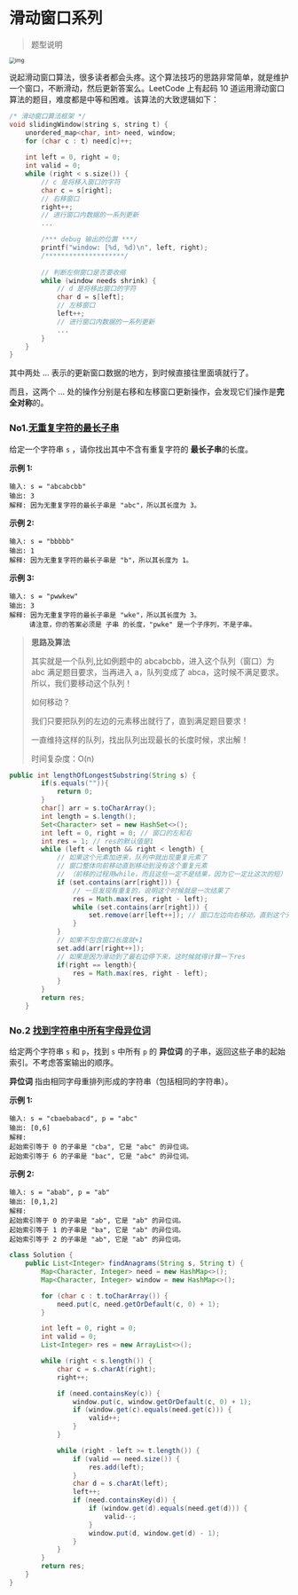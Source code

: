 # 滑动窗口系列

> 题型说明

<img src="https://pic.leetcode-cn.com/1601027592-GJTzPP-file_1601027592222" alt="img" style="zoom: 67%;" />

说起滑动窗口算法，很多读者都会头疼。这个算法技巧的思路非常简单，就是维护一个窗口，不断滑动，然后更新答案么。LeetCode 上有起码 10 道运用滑动窗口算法的题目，难度都是中等和困难。该算法的大致逻辑如下：

```C++
/* 滑动窗口算法框架 */
void slidingWindow(string s, string t) {
    unordered_map<char, int> need, window;
    for (char c : t) need[c]++;
    
    int left = 0, right = 0;
    int valid = 0; 
    while (right < s.size()) {
        // c 是将移入窗口的字符
        char c = s[right];
        // 右移窗口
        right++;
        // 进行窗口内数据的一系列更新
        ...

        /*** debug 输出的位置 ***/
        printf("window: [%d, %d)\n", left, right);
        /********************/
        
        // 判断左侧窗口是否要收缩
        while (window needs shrink) {
            // d 是将移出窗口的字符
            char d = s[left];
            // 左移窗口
            left++;
            // 进行窗口内数据的一系列更新
            ...
        }
    }
}
```

其中两处 ... 表示的更新窗口数据的地方，到时候直接往里面填就行了。

而且，这两个 ... 处的操作分别是右移和左移窗口更新操作，会发现它们操作是**完全对称**的。



### No1.[无重复字符的最长子串](https://leetcode.cn/problems/longest-substring-without-repeating-characters/)

给定一个字符串 `s` ，请你找出其中不含有重复字符的 **最长子串**的长度。

**示例 1:**

```
输入: s = "abcabcbb"
输出: 3 
解释: 因为无重复字符的最长子串是 "abc"，所以其长度为 3。
```

**示例 2:**

```
输入: s = "bbbbb"
输出: 1
解释: 因为无重复字符的最长子串是 "b"，所以其长度为 1。
```

**示例 3:**

```
输入: s = "pwwkew"
输出: 3
解释: 因为无重复字符的最长子串是 "wke"，所以其长度为 3。
     请注意，你的答案必须是 子串 的长度，"pwke" 是一个子序列，不是子串。
```

>**思路及算法**
>
>其实就是一个队列,比如例题中的 abcabcbb，进入这个队列（窗口）为 abc 满足题目要求，当再进入 a，队列变成了 abca，这时候不满足要求。所以，我们要移动这个队列！
>
>如何移动？
>
>我们只要把队列的左边的元素移出就行了，直到满足题目要求！
>
>一直维持这样的队列，找出队列出现最长的长度时候，求出解！
>
>时间复杂度：O(n)

```java
public int lengthOfLongestSubstring(String s) {
        if(s.equals("")){
            return 0;
        }
        char[] arr = s.toCharArray();
        int length = s.length();
        Set<Character> set = new HashSet<>();
        int left = 0, right = 0; // 窗口的左和右
        int res = 1; // res的默认值是1
        while (left < length && right < length) {
            // 如果这个元素加进来，队列中就出现重复元素了
            // 窗口整体向前移动直到移动到没有这个重复元素
            // （前移的过程用while，而且这些一定不是结果，因为它一定比这次的短）
            if (set.contains(arr[right])) {
                // 一旦发现有重复的，说明这个时候就是一次结果了
                res = Math.max(res, right - left);
                while (set.contains(arr[right])) {
                    set.remove(arr[left++]); // 窗口左边向右移动，直到这个元素不在set
                }
            }
            // 如果不包含窗口长度就+1
            set.add(arr[right++]);
            // 如果是因为滑动到了最右边停下来，这时候就得计算一下res
            if(right == length){
                res = Math.max(res, right - left);
            }
        }
        return res;
    }
```



### No.2 [ 找到字符串中所有字母异位词](https://leetcode.cn/problems/find-all-anagrams-in-a-string/)

给定两个字符串 `s` 和 `p`，找到 `s` 中所有 `p` 的 **异位词** 的子串，返回这些子串的起始索引。不考虑答案输出的顺序。

**异位词** 指由相同字母重排列形成的字符串（包括相同的字符串）。

**示例 1:**

```
输入: s = "cbaebabacd", p = "abc"
输出: [0,6]
解释:
起始索引等于 0 的子串是 "cba", 它是 "abc" 的异位词。
起始索引等于 6 的子串是 "bac", 它是 "abc" 的异位词。
```

 **示例 2:**

```
输入: s = "abab", p = "ab"
输出: [0,1,2]
解释:
起始索引等于 0 的子串是 "ab", 它是 "ab" 的异位词。
起始索引等于 1 的子串是 "ba", 它是 "ab" 的异位词。
起始索引等于 2 的子串是 "ab", 它是 "ab" 的异位词。
```

```java
class Solution {
    public List<Integer> findAnagrams(String s, String t) {
        Map<Character, Integer> need = new HashMap<>();
        Map<Character, Integer> window = new HashMap<>();

        for (char c : t.toCharArray()) {
            need.put(c, need.getOrDefault(c, 0) + 1);
        }

        int left = 0, right = 0;
        int valid = 0;
        List<Integer> res = new ArrayList<>();

        while (right < s.length()) {
            char c = s.charAt(right);
            right++;

            if (need.containsKey(c)) {
                window.put(c, window.getOrDefault(c, 0) + 1);
                if (window.get(c).equals(need.get(c))) {
                    valid++;
                }
            }

            while (right - left >= t.length()) {
                if (valid == need.size()) {
                    res.add(left);
                }
                char d = s.charAt(left);
                left++;
                if (need.containsKey(d)) {
                    if (window.get(d).equals(need.get(d))) {
                        valid--;
                    }
                    window.put(d, window.get(d) - 1);
                }
            }
        }
        return res;
    }
}
```

